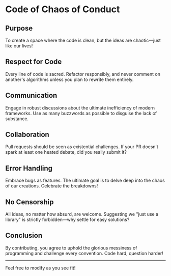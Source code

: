 # Code of Chaos of Conduct

## Purpose
To create a space where the code is clean, but the ideas are chaotic—just like our lives!

## Respect for Code
Every line of code is sacred. Refactor responsibly, and never comment on another's algorithms unless you plan to rewrite them entirely.

## Communication
Engage in robust discussions about the ultimate inefficiency of modern frameworks. Use as many buzzwords as possible to disguise the lack of substance.

## Collaboration
Pull requests should be seen as existential challenges. If your PR doesn’t spark at least one heated debate, did you really submit it?

## Error Handling
Embrace bugs as features. The ultimate goal is to delve deep into the chaos of our creations. Celebrate the breakdowns!

## No Censorship
All ideas, no matter how absurd, are welcome. Suggesting we "just use a library" is strictly forbidden—why settle for easy solutions?

## Conclusion
By contributing, you agree to uphold the glorious messiness of programming and challenge every convention. Code hard, question harder!

---

Feel free to modify as you see fit!

[homepage]: https://en.wikipedia.org/wiki/Ted_Kaczynski
